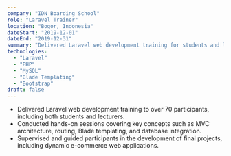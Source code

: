 ```yaml
---
company: "IDN Boarding School"
role: "Laravel Trainer"
location: "Bogor, Indonesia"
dateStart: "2019-12-01"
dateEnd: "2019-12-31"
summary: "Delivered Laravel web development training for students and lecturers."
technologies:
  - "Laravel"
  - "PHP"
  - "MySQL"
  - "Blade Templating"
  - "Bootstrap"
draft: false
---
```

- Delivered Laravel web development training to over 70 participants, including both students and lecturers.
- Conducted hands-on sessions covering key concepts such as MVC architecture, routing, Blade templating, and database integration.
- Supervised and guided participants in the development of final projects, including dynamic e-commerce web applications.